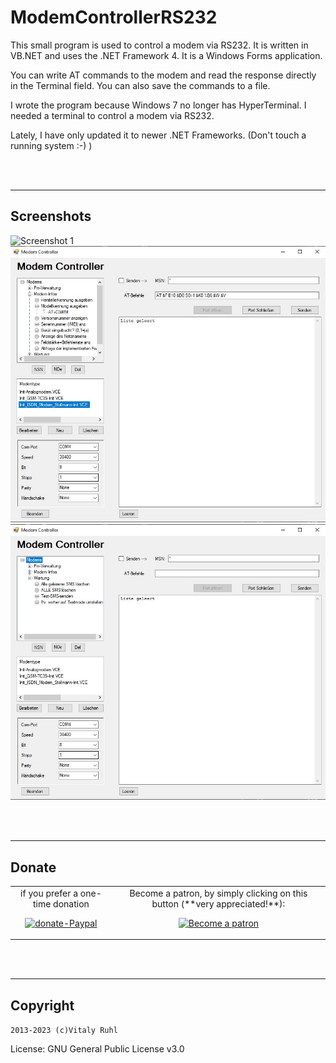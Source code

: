 # ModemControllerRS232

<!-- markdownlint-disable MD033 -->
<!-- markdownlint-disable MD001 -->
<!-- markdownlint-disable MD013 -->
<!-- markdownlint-disable MD025 -->
<!-- markdownlint-disable MD026 -->

This small program is used to control a modem via RS232. It is written in VB.NET and uses the .NET Framework 4. It is a Windows Forms application.

You can write AT commands to the modem and read the response directly in the Terminal field. You can also save the commands to a file.

I wrote the program because Windows 7 no longer has HyperTerminal. I needed a terminal to control a modem via RS232.

Lately, I have only updated it to newer .NET Frameworks. (Don't touch a running system :-) )

<br>
<br>

---

## Screenshots

![Screenshot 1](Infos/Screenshots/Screenshot_1.jpg)
![Screenshot 2](Screenshot_2.jpg)
![Screenshot 3](Screenshot_3.jpg)

<br>
<br>

---

## Donate

<table align="center" width="100%" border="0" bgcolor:=#3f3f3f>
<tr align="center">
<td align="center">  
if you prefer a one-time donation

[![donate-Paypal](https://www.paypalobjects.com/en_US/i/btn/btn_donateCC_LG.gif)](https://paypal.me/FamilieRuhl)

</td>

<td align="center">  
Become a patron, by simply clicking on this button (**very appreciated!**):

[![Become a patron](https://c5.patreon.com/external/logo/become_a_patron_button.png)](https://www.patreon.com/join/6555448/checkout?ru=undefined)

</td>
</tr>
</table>

<br>
<br>

---

## Copyright

`2013-2023 (c)Vitaly Ruhl`

License: GNU General Public License v3.0

